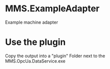 # MMS.ExampleAdapter
Example machine adapter 


# Use the plugin
Copy the output into a "plugin" Folder next to the MMS.OpcUa.DataService.exe 
